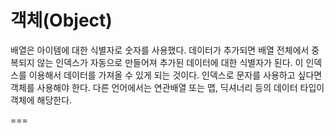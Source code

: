 객체(Object)
===
배열은 아이템에 대한 식별자로 숫자를 사용했다. 데이터가 추가되면 배열 전체에서 중복되지 않는 인덱스가 자동으로 만들어져 추가된 데이터에 대한 식별자가 된다. 이 인덱스를 이용해서 데이터를 가져올 수 있게 되는 것이다.
인덱스로 문자를 사용하고 싶다면 객체를 사용해야 한다. 다른 언어에서는 연관배열 또는 맵, 딕셔너리 등의 데이터 타입이 객체에 해당한다.

===